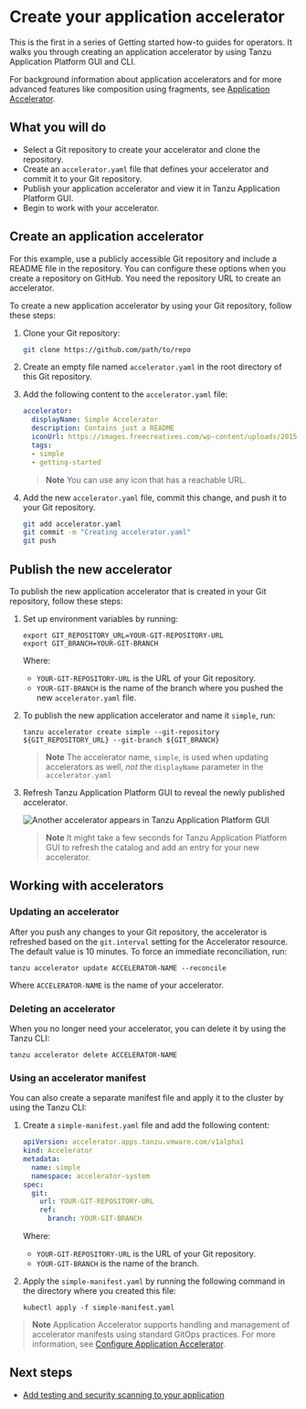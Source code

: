 # Create your application accelerator

This is the first in a series of Getting started how-to guides for operators. It walks you through creating an application accelerator by using Tanzu Application Platform GUI and CLI.

For background information about application accelerators and for more advanced features like composition using fragments, see [Application Accelerator](about-application-accelerator.md).

## <a id="you-will"></a>What you will do

- Select a Git repository to create your accelerator and clone the repository.
- Create an `accelerator.yaml` file that defines your accelerator and commit it to your Git repository.
- Publish your application accelerator and view it in Tanzu Application Platform GUI.
- Begin to work with your accelerator.

## <a id="create-an-app-acc"></a>Create an application accelerator


For this example, use a publicly accessible Git repository and include a README file in the repository. You can configure these options when you create a repository on GitHub. You need the repository URL to create an accelerator.

To create a new application accelerator by using your Git repository, follow these steps:

1. Clone your Git repository:

    ```sh
    git clone https://github.com/path/to/repo
    ```

2. Create an empty file named `accelerator.yaml` in the root directory of this Git repository.

3. Add the following content to the `accelerator.yaml` file:

    ```yaml
    accelerator:
      displayName: Simple Accelerator
      description: Contains just a README
      iconUrl: https://images.freecreatives.com/wp-content/uploads/2015/05/smiley-559124_640.jpg
      tags:
      - simple
      - getting-started
    ```

    >**Note** You can use any icon that has a reachable URL.

4. Add the new `accelerator.yaml` file, commit this change, and push it to your Git repository.

    ```sh
    git add accelerator.yaml
    git commit -m "Creating accelerator.yaml"
    git push
    ```

## <a id="publish-accelerator"></a>Publish the new accelerator

To publish the new application accelerator that is created in your Git repository, follow these steps:

1. Set up environment variables by running:

    ```console
    export GIT_REPOSITORY_URL=YOUR-GIT-REPOSITORY-URL
    export GIT_BRANCH=YOUR-GIT-BRANCH
    ```

    Where:

    - `YOUR-GIT-REPOSITORY-URL` is the URL of your Git repository.
    - `YOUR-GIT-BRANCH` is the name of the branch where you pushed the new `accelerator.yaml` file.

2. To publish the new application accelerator and name it `simple`, run:

    ```console
    tanzu accelerator create simple --git-repository ${GIT_REPOSITORY_URL} --git-branch ${GIT_BRANCH}
    ```

    >**Note** The accelerator name, `simple`, is used when updating accelerators as well, _not_ the `displayName` parameter in the `accelerator.yaml`

3. Refresh Tanzu Application Platform GUI to reveal the newly published accelerator.

    ![Another accelerator appears in Tanzu Application Platform GUI](../images/new-accelerator-deployed-v1-1.png)

    >**Note** It might take a few seconds for Tanzu Application Platform GUI to refresh the catalog and add an entry for your new accelerator.

## <a id="work-with-accelerators"></a>Working with accelerators

### <a id="accelerator-updates"></a>Updating an accelerator

After you push any changes to your Git repository, the accelerator is refreshed based on the `git.interval` setting for the Accelerator resource. The default value is 10 minutes. To force an immediate reconciliation, run:

```console
tanzu accelerator update ACCELERATOR-NAME --reconcile
```

Where `ACCELERATOR-NAME` is the name of your accelerator.

### <a id="accelerator-deletes"></a>Deleting an accelerator

When you no longer need your accelerator, you can delete it by using the Tanzu CLI:

```console
tanzu accelerator delete ACCELERATOR-NAME
```

### <a id="accelerator-manifest"></a>Using an accelerator manifest

You can also create a separate manifest file and apply it to the cluster by using the Tanzu CLI:

1. Create a `simple-manifest.yaml` file and add the following content:

    ```yaml
    apiVersion: accelerator.apps.tanzu.vmware.com/v1alpha1
    kind: Accelerator
    metadata:
      name: simple
      namespace: accelerator-system
    spec:
      git:
        url: YOUR-GIT-REPOSITORY-URL
        ref:
          branch: YOUR-GIT-BRANCH
    ```

    Where:

    - `YOUR-GIT-REPOSITORY-URL` is the URL of your Git repository.
    - `YOUR-GIT-BRANCH` is the name of the branch.

2. Apply the `simple-manifest.yaml` by running the following command in the directory where you created this file:

    ```console
    kubectl apply -f simple-manifest.yaml
    ```

> **Note** Application Accelerator supports handling and management of accelerator manifests using standard GitOps practices. For more information, see [Configure Application Accelerator](../application-accelerator/configuration.hbs.md#using-git-ops).

## Next steps

- [Add testing and security scanning to your application](add-test-and-security.md)
